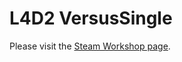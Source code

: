 L4D2 VersusSingle
==================

Please visit the [Steam Workshop page](http://steamcommunity.com/sharedfiles/filedetails/?id=186808048).




